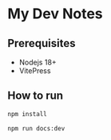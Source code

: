 # My Dev Notes


## Prerequisites

- Nodejs 18+
- VitePress

## How to run

```bash
npm install

npm run docs:dev
```
